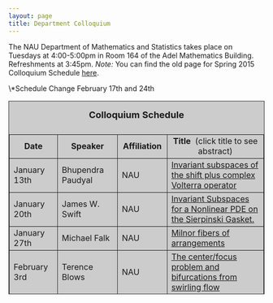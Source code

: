 ```yaml
---
layout: page
title: Department Colloquium
---
```


The NAU Department of Mathematics and Statistics takes place on Tuesdays at 4:00-5:00pm in Room 164 of the Adel Mathematics
Building. Refreshments at 3:45pm.  *Note:* You can find the old page for Spring 2015 Colloquium Schedule [here](http://jan.ucc.nau.edu/~jmn3/S15_colloquium.html).

<table width="90%" height="381" border="" align="center" bordercolor="#333333" bgcolor="#CCCCCC">
<caption>
<center>
  <p><b><font size="+1">Colloquium Schedule</font></b></p>
  </center>
</caption>

<tbody><tr>
<td width="12%">
<center>
  <b>Date</b>
</center></td>

<td width="16%">
<center>
  <b>Speaker</b>
</center></td>

<td width="17%">
<center>
  <b>Affiliation</b>
</center></td>

<td width="55%">
<center>
  <b>Title&nbsp;</b> (click title to see abstract)
</center></td>
</tr>

<tr>
<td>January 13th</td>
<td>Bhupendra Paudyal</td>
<td>NAU</td>
<td><a href="{{ site.baseurl }}/colloquium_files/paudyal_011315.pdf" target="_blank">Invariant subspaces of the shift plus complex Volterra operator</a></td>
</tr>

<tr>
<td>January 20th</td>
<td>James W. Swift</td>
<td>NAU</td>
<td><a href="{{ site.baseurl }}/colloquium_files/swift_012015.pdf" target="_blank">
Invariant Subspaces for a Nonlinear PDE on the Sierpinski Gasket.</a></td>
</tr>

<tr>
  <td>January 27th</td>
  <td>Michael Falk</td>
  <td>NAU</td>
<td><a href="{{ site.baseurl }}/colloquium_files/falk_012715.pdf" target="_blank">Milnor fibers of arrangements</a></td>
</tr>

<tr>
  <td>February 3rd</td>
  <td>Terence Blows</td>
  <td> NAU</td>
<td><a href="{{ site.baseurl }}/colloquium_files/blows_020315.pdf" target="_blank">The center/focus problem and bifurcations from swirling flow</a></td>
</tr>

<tr>
  <td>February 10th</td>
  <td>Slava Fofanov</td>
  <td>NAU</td>
<td><a href="{{ site.baseurl }}/colloquium_files/fofanov_021015.pdf" target="_blank">Sampling strategies for low carriage-rate pathogen detection</a></td>
</tr>

<tr>
  <td>*February 17th</td>
  <td>Bret Benesh</td>
  <td>College of Saint Benedict & Saint John's University</td>
<td><a href="{{ site.baseurl }}/colloquium_files/benesh_021715.pdf" target="_blank">When is $S_n$ maximal in $S_m$?</a></td>
</tr>

<tr>
  <td>*February 24th</td>
  <td>James Palmer</td>
  <td>NAU, <br>EE and CS</td>
<td><a href="{{ site.baseurl }}/colloquium_files/palmer_022415.pdf" target="_blank">Experiments in Exponential Perspective</a></td>
</tr>

<tr>
  <td>March 3rd</td>
  <td>Reserved for Interview Talks <br> at this time</td>
  <td></td>
<td></td>
</tr>

<tr>
  <td>March 10th</td>
  <td>Reserved for Interview Talks <br> at this time</td>
  <td></td>
<td></td>
</tr>

<tr>
  <td>March 17th</td>
  <td>Spring Break</td>
  <td></td>
<td></td>
</tr>

<tr>
  <td>March 24th</td>
  <td>Reserved for Interview Talks <br> at this time</td>
  <td></td>
<td></td>
</tr>

<tr>
  <td>March 31st</td>
  <td>Reserved for Interview Talks <br> at this time</td>
  <td></td>
<td></td>
</tr>

<tr>
  <td>April 7th</td>
  <td>Dana Ernst</td>
  <td>NAU</td>
<td><a href="{{ site.baseurl }}/colloquium_files/ernst_040715.pdf" target="_blank">Impartial achievement and avoidance games for generating finite groups</a></td>
</tr>

<tr>
  <td>April 14th</td>
  <td>Michael McHenry </td>
  <td>NAU</td>
<td><a href="{{ site.baseurl }}/colloquium_files/mchenry_041415.pdf" target="_blank">Thesis talk<br>Mentor: Neuberger</a></td>
</tr>

<tr>
  <td>April 20th<br>Advanced Talk<br>#147<br><strong>and</strong><br>April 21st<br>Honors<br>#162)
  </td>
  <td>Honors Day Speaker<br>Jon McCammond</td>
  <td>UC Santa Barbara</td>
<td>
<a href="{{ site.baseurl }}/colloquium_files/mccammond_04202115.pdf" target="_blank">"The intrinsic geometry of groups"<br>and"Repetition and Insight"</a>
</td>
</tr>

<tr>
  <td>April 28th</td>
  <td>Reading Week</td>
  <td>No Talk Scheduled</td>
<td></td>
</tr>
\*Schedule Change February 17th and 24th
